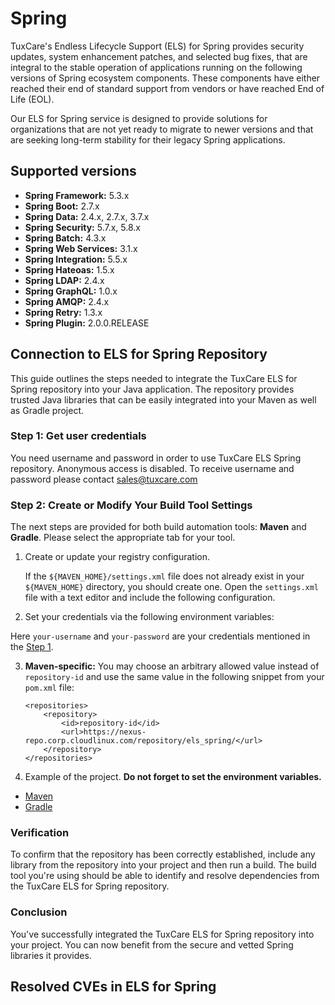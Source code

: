 # Spring

TuxCare's Endless Lifecycle Support (ELS) for Spring provides security updates, system enhancement patches, and selected bug fixes, that are integral to the stable operation of applications running on the following versions of Spring ecosystem components. These components have either reached their end of standard support from vendors or have reached End of Life (EOL).

Our ELS for Spring service is designed to provide solutions for organizations that are not yet ready to migrate to newer versions and that are seeking long-term stability for their legacy Spring applications.

## Supported versions

* **Spring Framework:** 5.3.x
* **Spring Boot:** 2.7.x
* **Spring Data:** 2.4.x, 2.7.x, 3.7.x
* **Spring Security:** 5.7.x, 5.8.x
* **Spring Batch:** 4.3.x
* **Spring Web Services:** 3.1.x
* **Spring Integration:** 5.5.x
* **Spring Hateoas:** 1.5.x
* **Spring LDAP:** 2.4.x
* **Spring GraphQL:** 1.0.x
* **Spring AMQP:** 2.4.x
* **Spring Retry:** 1.3.x
* **Spring Plugin:** 2.0.0.RELEASE
 
## Connection to ELS for Spring Repository

This guide outlines the steps needed to integrate the TuxCare ELS for Spring repository into your Java application. The repository provides trusted Java libraries that can be easily integrated into your Maven as well as Gradle project.

### Step 1: Get user credentials

You need username and password in order to use TuxCare ELS Spring repository. Anonymous access is disabled. To receive username and password please contact [sales@tuxcare.com](mailto:sales@tuxcare.com)

### Step 2: Create or Modify Your Build Tool Settings

The next steps are provided for both build automation tools: **Maven** and **Gradle**. Please select the appropriate tab for your tool.

1. Create or update your registry configuration. 
   
   If the `${MAVEN_HOME}/settings.xml` file does not already exist in your `${MAVEN_HOME}` directory, you should create one. Open the `settings.xml` file with a text editor and include the following configuration.

    <script setup>
    const mavenSettingsXml = `<?xml version="1.0" encoding="UTF-8"?>
    <settings xmlns="http://maven.apache.org/SETTINGS/1.1.0">
      <servers>
        <server>
          <id>tuxcare</id>
          <username>\${env.USERNAME}</username>
          <password>\${env.PASSWORD}</password>
        </server>
      </servers>
    </settings>`;
    const gradleSnippet = `repositories {
      maven {
        url = uri("https://nexus-repo.corp.cloudlinux.com/repository/els_spring/")
        credentials {
          username = findProperty('USERNAME')
          password = findProperty('PASSWORD')
        }
      }
    }`;
    </script>

    <CodeTabs :tabs="[
        { title: 'Maven (~/{MAVEN_HOME}/settings.xml)', content: mavenSettingsXml },
        { title: 'Gradle (~/.gradle/gradle.properties)', content: gradleSnippet }
    ]" />

2. Set your credentials via the following environment variables:
  
    <CodeTabs :tabs="[
    { title: 'Maven', content: 
    `export USERNAME=your-username
   export PASSWORD=your-password` },
    { title: 'Gradle', content: 
    `export ORG_GRADLE_PROJECT_USERNAME=your-username
   export ORG_GRADLE_PROJECT_PASSWORD=your-password` }
    ]" />  

  Here `your-username` and `your-password` are your credentials mentioned in the [Step 1](#step-1-get-user-credentials).

3. **Maven-specific:** You may choose an arbitrary allowed value instead of `repository-id` and use the same value in the following snippet from your `pom.xml` file:

    <CodeWithCopy>

    ```text
    <repositories>
        <repository>
            <id>repository-id</id>
            <url>https://nexus-repo.corp.cloudlinux.com/repository/els_spring/</url>
        </repository>
    </repositories>
    ```

    </CodeWithCopy>

4. Example of the project. **Do not forget to set the environment variables.**
  
  * [Maven](https://github.com/cloudlinux/securechain-java/blob/main/examples/maven)
  * [Gradle](https://github.com/cloudlinux/securechain-java/blob/main/examples/gradle) 

### Verification

To confirm that the repository has been correctly established, include any library from the repository into your project and then run a build. The build tool you're using should be able to identify and resolve dependencies from the TuxCare ELS for Spring repository.

### Conclusion

You've successfully integrated the TuxCare ELS for Spring repository into your project. You can now benefit from the secure and vetted Spring libraries it provides.

## Resolved CVEs in ELS for Spring

<CVETracker />
